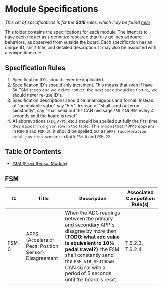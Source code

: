 # Module Specifications

*This set of specifications is for the **2019** rules, which may be found [here](http://www.fsaeonline.com/cdsweb/gen/DownloadDocument.aspx?DocumentID=607667ea-bec6-4658-92c4-fff59dbb5c0e)*

This folder contains the specifications for each module. The intent is to have each file act as a definitive resource that fully defines all board behaviors, as observed from outside the board. 
Each specification has an unique ID, short title, and detailed description. It may also be associted with a competition rule.

## Specification Rules
1. Specification ID's should never be duplicated. 
1. Specification ID's should only increment. This means that even if have 50 FSM specs and we delete `FSM-23`, the next spec should be `FSM-51`, we should never re-use ID's.
1. Specification descriptions should be unambiguous and formal. Instead of "acceptable value" say "5 V". Instead of "shall send out error constantly", say "shall send out the CAN message `ERR_CAN_MSG` every 4 seconds until the board is reset".
1. All abbreviations (`AIR`, `APPS`, etc.) should be spelled out fully the first time they appear in a given row in the table. This means that if `APPS` appears in `FSM-0` and `FSM-22`, it should be spelled out as `APPS (acceleration pedal position sensor)` in _both_ `FSM-0` and `FSM-22`. 

## Table Of Contents
- [FSM (Front Sensor Module)](#FSM)

## FSM
ID | Title | Description | Associated Competition Rule(s)
--- | --- | --- | ---
FSM-0 | APPS (Accelerator Pedal Position Sensor) Disagreement | When the ADC readings between the primary and secondary APP's disagree by more then **(TODO: what adc value is equivalent to 10% pedal travel?)**, the FSM shall constantly send the `FSM_AIR_SHUTDOWN` CAN signal with a period of 5 seconds until the board is reset. | T.6.2.3, T.6.2.4
